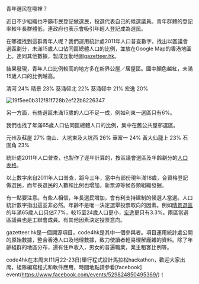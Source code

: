 青年選民在哪裡？

近日不少組織也呼籲市民登記做選民，投選代表自己的候選議員。青年群體的登記率較年長群體低，連政府也表示會吸引年輕人登記成為選民。

在哪裡找到這群青年人呢？我們運用統計處2011年人口普查數字，找出以區議會選區劃分，未滿15歲人口佔同區總體人口的比例，並放在Google Map的香港地圖上。連同其他數據，製成互動地圖[gazetteer.hk](gazetteer.hk)。

結果發現，青年人口比例較高的地方多在新界公屋／居屋區。圖中顏色越紅，未滿15歲人口的比例越高。

清河 24%
晴景 23%
葵涌邨北 22%
葵涌邨中 21%
宏逸 20%


![19f5ee0b312f81f728b2ef22b8226347](https://cloud.githubusercontent.com/assets/1883877/5125412/0884c156-70ff-11e4-98d1-3f7e16f876b3.png)

另一方面，有些選區未滿15歲的人口不足一成，例如利東一選區只有6%。

我們也找了年滿65歲人口佔同區總體人口的比例，集中在舊公共屋邨選區。

元州及蘇屋 27%
南山、大坑東及大坑西 26%
華富一 24%
黃大仙龍上 23%
石圍角 23%

統計處2011年人口普查，也製作了逐年計算的，按區議會選區及年齡劃分的[人口表格](http://www.census2011.gov.hk/tc/main-table/A305.html)。

以上數字來自2011年人口普查，距今三年，當中有部份現年滿18歲，合資格登記做選民，而年長選民的人數和比例也增加。新票源等候各類組織發掘。

有一點要注意。有些人相信，年長選民增加，會有利支持建制的候選人當選。人口統計數字指出這並非必然。年齡不是唯一決定選舉投票取向的因素。例如[晴景選區](http://www.census2011.gov.hk/tc/district-profiles/ca/yuen-long/m21.html)的年滿65歲人口只佔7.7%，較15至24歲人口更小，[宏逸](http://www.census2011.gov.hk/tc/district-profiles/ca/yuen-long/m20.html)更只有3.3%。兩區當選區議員也是工聯會成員。有其他因素決定投票意向。

gazetteer.hk是一個開源項目，code4hk是其中一個參與者。項目運用統計處公開的原始數據，整合香港人口及地理數據，致力使讀者輕易理解龐雜的資料。除了年齡組群的地區分布，還有住戶收入，男女的普遍職業，業主租客比例等。

code4hk在本周末(11月22-23日)舉行程式設計馬拉松hackathon，歡迎大家出席，組隊編寫程式和軟件應用，時間地點請參看[facebook] event(https://www.facebook.com/events/529824850495369/)！
